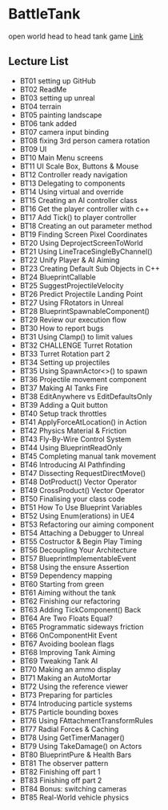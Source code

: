 # BattleTank
open world head to head tank game [Link](https://github.com/Pelikoodaus/04_BattleTank)


## Lecture List

* BT01 setting up GitHub
* BT02 ReadMe
* BT03 setting up unreal
* BT04 terrain
* BT05 painting landscape
* BT06 tank added
* BT07 camera input binding
* BT08 fixing 3rd person camera rotation
* BT09 UI
* BT10 Main Menu screens
* BT11 UI Scale Box, Buttons & Mouse
* BT12 Controller ready navigation
* BT13 Delegating to components
* BT14 Using virtual and override
* BT15 Creating an AI controller class
* BT16 Get the player controller with c++
* BT17 Add Tick() to player controller
* BT18 Creating an out parameter method
* BT19 Finding Screen Pixel Coordinates
* BT20 Using DeprojectScreenToWorld
* BT21 Using LineTraceSingleByChannel()
* BT22 Unify Player & AI Aiming
* BT23 Creating Default Sub Objects in C++
* BT24 BlueprintCallable
* BT25 SuggestProjectileVelocity
* BT26 Predict Projectile Landing Point
* BT27 Using FRotators in Unreal
* BT28 BlueprintSpawnableComponent()
* BT29 Review our execution flow
* BT30 How to report bugs
* BT31 Using Clamp() to limit values
* BT32 CHALLENGE Turret Rotation
* BT33 Turret Rotation part 2
* BT34 Setting up projectiles
* BT35 Using SpawnActor<>() to spawn
* BT36 Projectile movement component
* BT37 Making AI Tanks Fire
* BT38 EditAnywhere vs EditDefaultsOnly
* BT39 Adding a Quit button
* BT40 Setup track throttles
* BT41 ApplyForceAtLocation() in Action
* BT42 Physics Material & Friction
* BT43 Fly-By-Wire Control System
* BT44 Using BlueprintReadOnly
* BT45 Completing manual tank movement
* BT46 Introducing AI Pathfinding
* BT47 Dissecting RequestDirectMove()
* BT48 DotProduct() Vector Operator
* BT49 CrossProduct() Vector Operator
* BT50 Finalising your class code
* BT51 How To Use Blueprint Variables
* BT52 Using Enum(erations) in UE4
* BT53 Refactoring our aiming component
* BT54 Attaching a Debugger to Unreal
* BT55 Costructor & Begin Play Timing
* BT56 Decoupling Your Architecture
* BT57 BlueprintImplementableEvent
* BT58 Using the ensure Assertion
* BT59 Dependency mapping
* BT60 Starting from green
* BT61 Aiming without the tank
* BT62 Finishing our refactoring
* BT63 Adding TickComponent() Back
* BT64 Are Two Floats Equal?
* BT65 Programmatic sideways friction
* BT66 OnComponentHit Event 
* BT67 Avoiding boolean flags
* BT68 Improving Tank Aiming
* BT69 Tweaking Tank AI
* BT70 Making an ammo display
* BT71 Making an AutoMortar
* BT72 Using the reference viewer
* BT73 Preparing for particles
* BT74 Introducing particle systems
* BT75 Particle bounding boxes
* BT76 Using FAttachmentTransformRules
* BT77 Radial Forces & Caching
* BT78 Using GetTimerManager()
* BT79 Using TakeDamage() on Actors
* BT80 BlueprintPure & Health Bars
* BT81 The observer pattern
* BT82 Finishing off part 1
* BT83 Finishing off part 2
* BT84 Bonus: switching cameras
* BT85 Real-World vehicle physics